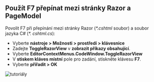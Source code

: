 <a name="f7"></a>
## <a name="use-f7-to-toggle-between-a-razor-page-and-the-pagemodel"></a>Použít F7 přepínat mezi stránky Razor a PageModel

Povolit F7 při přepínání mezi stránky Razor (*\*.cshtml* soubor) a soubor jazyka C# (*\*. cshtml.cs*):

* Vyberte **nástroje > Možnosti > prostředí > klávesnice**
* Zadejte **ToggleRazorView** v **zobrazit příkazy obsahující**.
* Vyberte **EditorContextMenus.CodeWindow.ToggleRazorView**
* V **stiskem kláves místní** pole pro zadání, stiskněte klávesu **F7**.
* Vyberte **přiřadit > OK**

![tutoriály ](~/tutorials/razor-pages/razor-pages-start/_static/F7.png)
<!-- 
![preceding instructions](~/includes/RP/_static/F7.png)

![_static/F7.pngs](_static/F7.png)
-->
